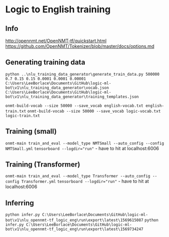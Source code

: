 # Logic to English training

## Info
http://opennmt.net/OpenNMT-tf/quickstart.html
https://github.com/OpenNMT/Tokenizer/blob/master/docs/options.md

## Generating training data
`python ..\nlu_training_data_generator\generate_train_data.py 500000 0.7 0.15 0.15 0.0001 0.0001 0.00001 C:\Users\LeeBorlace\Documents\GitHub\logic-ml-bot\v1\nlu_training_data_generator\vocab.json C:\Users\LeeBorlace\Documents\GitHub\logic-ml-bot\v1\nlu_training_data_generator\training_templates.json`

`onmt-build-vocab --size 50000 --save_vocab english-vocab.txt english-train.txt`
`onmt-build-vocab --size 50000 --save_vocab logic-vocab.txt logic-train.txt`

## Training (small)
`onmt-main train_and_eval --model_type NMTSmall --auto_config --config NMTSmall.yml`
`tensorboard --logdir="run"` - have to hit at localhost:6006

## Training (Transformer)
`onmt-main train_and_eval --model_type Transformer --auto_config --config Transformer.yml`
`tensorboard --logdir="run"` - have to hit at localhost:6006


## Inferring
`python infer.py C:\Users\LeeBorlace\Documents\GitHub\logic-ml-bot\v1\nlu_opennmt-tf_logic_eng\run\export\latest\1569615087`
`python infer.py C:\Users\LeeBorlace\Documents\GitHub\logic-ml-bot\v1\nlu_opennmt-tf_logic_eng\run\export\latest\1569734247`

